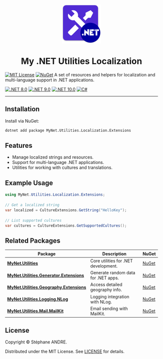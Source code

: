 <div id="top"></div>

<!-- PROJECT INFO -->
<br />
<div align="center">
  <img src="../../assets/MyNetUtilities.png" width="128" alt="MyNetUtilities">
</div>

<h1 align="center">My .NET Utilities Localization</h1>

[![MIT License](https://img.shields.io/github/license/sandre58/mynet?style=for-the-badge)](https://github.com/sandre58/mynet/blob/main/LICENSE)
[![NuGet](https://img.shields.io/nuget/v/MyNet.Utilities.Localization.Extensions?style=for-the-badge)](https://www.nuget.org/packages/MyNet.Utilities.Localization.Extensions)
A set of resources and helpers for localization and multi-language support in .NET applications.

[![.NET 8.0](https://img.shields.io/badge/.NET-8.0-purple)](#)
[![.NET 9.0](https://img.shields.io/badge/.NET-9.0-purple)](#)
[![.NET 10.0](https://img.shields.io/badge/.NET-10.0-purple)](#)
[![C#](https://img.shields.io/badge/language-C%23-blue)](#)

---

## Installation

Install via NuGet:

```bash
dotnet add package MyNet.Utilities.Localization.Extensions
```

## Features

- Manage localized strings and resources.
- Support for multi-language .NET applications.
- Utilities for working with cultures and translations.

## Example Usage

```csharp
using MyNet.Utilities.Localization.Extensions;

// Get a localized string
var localized = CultureExtensions.GetString("HelloKey");

// List supported cultures
var cultures = CultureExtensions.GetSupportedCultures();
```

## Related Packages

| Package | Description | NuGet |
|---|---|---|
| [**MyNet.Utilities**](../MyNet.Utilities) | Core utilities for .NET development. | [NuGet](https://www.nuget.org/packages/MyNet.Utilities) |
| [**MyNet.Utilities.Generator.Extensions**](../MyNet.Utilities.Generator.Extensions) | Generate random data for .NET apps. | [NuGet](https://www.nuget.org/packages/MyNet.Utilities.Generator.Extensions) |
| [**MyNet.Utilities.Geography.Extensions**](../MyNet.Utilities.Geography.Extensions) | Access detailed geography info. | [NuGet](https://www.nuget.org/packages/MyNet.Utilities.Geography.Extensions) |
| [**MyNet.Utilities.Logging.NLog**](../MyNet.Utilities.Logging.NLog) | Logging integration with NLog. | [NuGet](https://www.nuget.org/packages/MyNet.Utilities.Logging.NLog) |
| [**MyNet.Utilities.Mail.MailKit**](../MyNet.Utilities.Mail.MailKit) | Email sending with MailKit. | [NuGet](https://www.nuget.org/packages/MyNet.Utilities.Mail.MailKit) |

## License

Copyright © Stéphane ANDRE.

Distributed under the MIT License. See [LICENSE](../../LICENSE) for details.